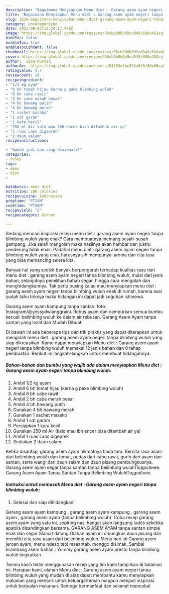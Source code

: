 ```yaml
---
description: "Bagaimana Menyiapkan Menu diet : Garang asem ayam negeri tanpa blimbing wuluh yang Lezat Sekali"
title: "Bagaimana Menyiapkan Menu diet : Garang asem ayam negeri tanpa blimbing wuluh yang Lezat Sekali"
slug: 1619-bagaimana-menyiapkan-menu-diet-garang-asem-ayam-negeri-tanpa-blimbing-wuluh-yang-lezat-sekali
category: Uncategorized
date: 2021-08-03T12:24:17.470Z
image: https://img-global.cpcdn.com/recipes/06cb9b8b0d9cd049/680x482cq70/menu-diet-garang-asem-ayam-negeri-tanpa-blimbing-wuluh-foto-resep-utama.jpg
hideToc: false
enableToc: true
enableTocContent: false
thumbnail: https://img-global.cpcdn.com/recipes/06cb9b8b0d9cd049/680x482cq70/menu-diet-garang-asem-ayam-negeri-tanpa-blimbing-wuluh-foto-resep-utama.jpg
cover: https://img-global.cpcdn.com/recipes/06cb9b8b0d9cd049/680x482cq70/menu-diet-garang-asem-ayam-negeri-tanpa-blimbing-wuluh-foto-resep-utama.jpg
author:  Izza Kurnia
authorAv:  https://img-global.cpcdn.com/users/81303e3bc833a6f8/60x60cq50/avatar.jpg
ratingvalue: 4.7
reviewcount: 20
recipeingredient:
- "1/2 kg ayam"
- "6 bh tomat hijau karna g pake blimbing wuluh"
- "8 bh cabe rawit"
- "2 bh cabe merah besar"
- "4 bh bawang putih"
- "4 bh bawang merah"
- "1 sachet masako"
- "1 sdt garam"
- "1 kara kecil"
- "250 ml Air kalo mau lbh encer bisa ditambah air ya"
- "1 ruas Laos digeprek"
- "2 daun salam"
recipeinstructions:

- "Sudah jadi dan siap dinikmati!"
categories:
- Resep
tags:
- menu
- diet
- 

katakunci: menu diet  
nutrition: 100 calories
recipecuisine: Indonesian
preptime: "PT24M"
cooktime: "PT48M"
recipeyield: "2"
recipecategory: Dinner

---
```



Sedang mencari inspirasi resep menu diet : garang asem ayam negeri tanpa blimbing wuluh yang enak? Cara membuatnya memang susah-susah gampang. Jika salah mengolah maka hasilnya akan hambar dan justru cenderung tidak enak. Padahal menu diet : garang asem ayam negeri tanpa blimbing wuluh yang enak harusnya sih mempunyai aroma dan cita rasa yang bisa memancing selera kita.


Banyak hal yang sedikit banyak berpengaruh terhadap kualitas rasa dari menu diet : garang asem ayam negeri tanpa blimbing wuluh, mulai dari jenis bahan, selanjutnya pemilihan bahan segar, hingga cara mengolah dan menghidangkannya. Tak perlu pusing kalau mau menyiapkan menu diet : garang asem ayam negeri tanpa blimbing wuluh enak di rumah, karena asal sudah tahu triknya maka hidangan ini dapat jadi suguhan istimewa.

Garang asem ayam kampung tanpa santan. foto: Instagram/@yessydwianggraini. Rebus ayam dan campurkan semua bumbu kecuali belimbing wuluh ke dalam air rebusan. Garang Asem Ayam tanpa santan yang lezat dan Mudah Dibuat.


Di bawah ini ada beberapa tips dan trik praktis yang dapat diterapkan untuk mengolah menu diet : garang asem ayam negeri tanpa blimbing wuluh yang siap dikreasikan. Kamu dapat menyiapkan Menu diet : Garang asem ayam negeri tanpa blimbing wuluh memakai 12 jenis bahan dan 0 tahap pembuatan. Berikut ini langkah-langkah untuk membuat hidangannya.

<!--inarticleads1-->

##### Bahan-bahan dan bumbu yang wajib ada dalam menyiapkan Menu diet : Garang asem ayam negeri tanpa blimbing wuluh:

1. Ambil 1/2 kg ayam
1. Ambil 6 bh tomat hijau (karna g pake blimbing wuluh)
1. Ambil 8 bh cabe rawit
1. Ambil 2 bh cabe merah besar
1. Ambil 4 bh bawang putih
1. Gunakan 4 bh bawang merah
1. Gunakan 1 sachet masako
1. Ambil 1 sdt garam
1. Persiapkan 1 kara kecil
1. Gunakan 250 ml Air (kalo mau lbh encer bisa ditambah air ya)
1. Ambil 1 ruas Laos digeprek
1. Sediakan 2 daun salam


Ketika disantap, garang asem ayam nikmatnya tiada tara. Bercita rasa asam dari belimbing wuluh dan tomat, pedas dari cabe rawit, gurih dari ayam dan santan, serta wangi dari daun salam dan daun pisang pembungkusnya. Garang asem ayam segar tanpa santan tanpa belimbing wuluhПодробнее. Garang Asem Ayam Tanpa Santan Tanpa Belimbing WuluhПодробнее. 

<!--inarticleads2-->

##### Instruksi untuk memasak Menu diet : Garang asem ayam negeri tanpa blimbing wuluh:


1. Selesai dan siap dihidangkan!

Garang asam ayam kampung , garang asem ayam kampung , garang asem ayam , garang asem ayam (tanpa belimbing wuluh). Coba resep garang asem ayam yang satu ini, sepiring nasi hangat akan langsung ludes seketika apabila disandingkan bersama. GARANG ASEM AYAM tanpa santan simple enak dan segar Slamat datang Olahan ayam ini dibungkus daun pisang dan memiliki cita rasa asam dari belimbing wuluh. Menu hari ini Garang asem jeroan ayam, menu ndeso tapi maaantab. monggo disimak. Sambal brambang asem bahan : Yummy garang asem ayam presto tanpa blimbing wuluh tingkatkan. 

Terima kasih telah menggunakan resep yang tim kami tampilkan di halaman ini. Harapan kami, olahan Menu diet : Garang asem ayam negeri tanpa blimbing wuluh yang mudah di atas dapat membantu kamu menyiapkan makanan yang menarik untuk keluarga/teman maupun menjadi inspirasi untuk berjualan makanan. Semoga bermanfaat dan selamat mencoba!
